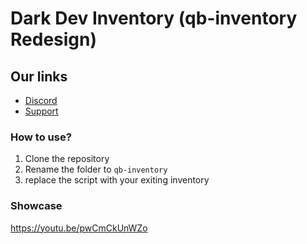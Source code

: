 # Dark Dev Inventory (qb-inventory Redesign)

## Our links
- [Discord](https://discord.gg/QK9bFRzEvp)
- [Support](https://discord.gg/QK9bFRzEvp)

### How to use?

1. Clone the repository
2. Rename the folder to `qb-inventory`
3. replace the script with your exiting inventory


### Showcase
https://youtu.be/pwCmCkUnWZo
